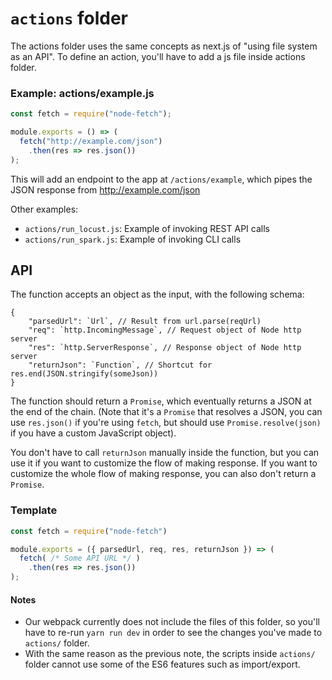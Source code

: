 # `actions` folder

The actions folder uses the same concepts as next.js of "using file system as an API". To define an action, you'll have to add a js file inside actions folder.

### Example: actions/example.js

```javascript
const fetch = require("node-fetch");

module.exports = () => (
  fetch("http://example.com/json")
    .then(res => res.json())
);
```

This will add an endpoint to the app at `/actions/example`, which pipes the JSON response from http://example.com/json

Other examples:
- `actions/run_locust.js`: Example of invoking REST API calls
- `actions/run_spark.js`: Example of invoking CLI calls


## API

The function accepts an object as the input, with the following schema:

```
{
    "parsedUrl": `Url`, // Result from url.parse(reqUrl)
    "req": `http.IncomingMessage`, // Request object of Node http server
    "res": `http.ServerResponse`, // Response object of Node http server
    "returnJson": `Function`, // Shortcut for res.end(JSON.stringify(someJson))
}
```

The function should return a `Promise`, which eventually returns a JSON at the end of the chain. (Note that it's a `Promise` that resolves a JSON, you can use `res.json()` if you're using `fetch`, but should use `Promise.resolve(json)` if you have a custom JavaScript object).

You don't have to call `returnJson` manually inside the function, but you can use it if you want to customize the flow of making response. If you want to customize the whole flow of making response, you can also don't return a `Promise`.

### Template

```javascript
const fetch = require("node-fetch")

module.exports = ({ parsedUrl, req, res, returnJson }) => (
  fetch( /* Some API URL */ )
    .then(res => res.json())
);
```


#### Notes

- Our webpack currently does not include the files of this folder, so you'll have to re-run `yarn run dev` in order to see the changes you've made to `actions/` folder.
- With the same reason as the previous note, the scripts inside `actions/` folder cannot use some of the ES6 features such as import/export.
